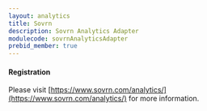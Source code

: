 ```yaml
---
layout: analytics
title: Sovrn
description: Sovrn Analytics Adapter
modulecode: sovrnAnalyticsAdapter
prebid_member: true
---
```


#### Registration

Please visit [https://www.sovrn.com/analytics/](https://www.sovrn.com/analytics/) for more information.

